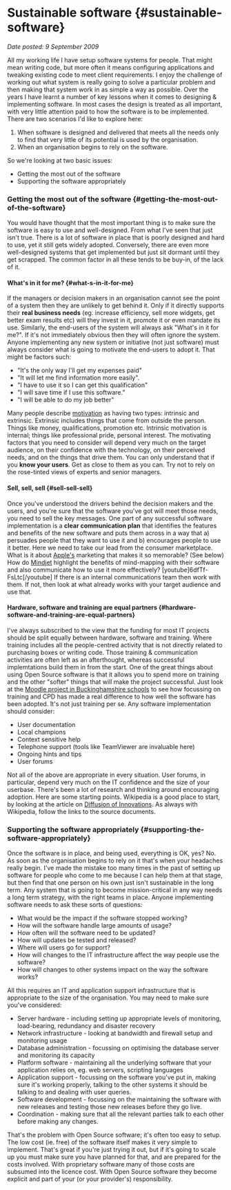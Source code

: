 # Sustainable software {#sustainable-software}

_Date posted: 9 September 2009_

All my working life I have setup software systems for people. That might mean writing code, but more often it means configuring applications and tweaking existing code to meet client requirements. I enjoy the challenge of working out what system is really going to solve a particular problem and then making that system work in as simple a way as possible. Over the years I have learnt a number of key lessons when it comes to designing & implementing software. In most cases the design is treated as all important, with very little attention paid to how the software is to be implemented. There are two scenarios I'd like to explore here:

1.  When software is designed and delivered that meets all the needs only to find that very little of its potential is used by the organisation.
2.  When an organisation begins to rely on the software.

So we're looking at two basic issues:

*   Getting the most out of the software
*   Supporting the software appropriately

### Getting the most out of the software {#getting-the-most-out-of-the-software}

You would have thought that the most important thing is to make sure the software is easy to use and well-designed. From what I've seen that just isn't true. There is a lot of software in place that is poorly designed and hard to use, yet it still gets widely adopted. Conversely, there are even more well-designed systems that get implemented but just sit dormant until they get scrapped. The common factor in all these tends to be buy-in, of the lack of it.

#### What's in it for me? {#what-s-in-it-for-me}

If the managers or decision makers in an organisation cannot see the point of a system then they are unlikely to get behind it. Only if it directly supports their **real business needs** (eg. increase efficiency, sell more widgets, get better exam results etc) will they invest in it, promote it or even mandate its use. Similarly, the end-users of the system will always ask "What's in it for me?". If it's not immediately obvious then they will often ignore the system. Anyone implementing any new system or initiative (not just software) must always consider what is going to motivate the end-users to adopt it. That might be factors such:

*   "It's the only way I'll get my expenses paid"
*   "It will let me find information more easily".
*   "I have to use it so I can get this qualification"
*   "I will save time if I use this software."
*   "I will be able to do my job better"

Many people describe [motivation](http://en.wikipedia.org/wiki/Motivation) as having two types: intrinsic and extrinsic. Extrinsic includes things that come from outside the person. Things like money, qualifications, promotion etc. Intrinsic motivation is internal; things like professional pride, personal interest. The motivating factors that you need to consider will depend very much on the target audience, on their confidence with the technology, on their perceived needs, and on the things that drive them. You can only understand that if you **know your users**. Get as close to them as you can. Try not to rely on the rose-tinted views of experts and senior managers.

#### Sell, sell, sell {#sell-sell-sell}

Once you've understood the drivers behind the decision makers and the users, and you're sure that the software you've got will meet those needs, you need to sell the key messages. One part of any successful software implementation is a **clear communication plan** that identifies the features and benefits of the new software and puts them across in a way that a) persuades people that they want to use it and b) encourages people to use it better. Here we need to take our lead from the consumer marketplace. What is it about [Apple's](http://www.apple.com/) marketing that makes it so memorable? (See below) How do [Mindjet](http://www.mindjet.com/) highlight the benefits of mind-mapping with their software and also communicate how to use it more effectively? [youtube]6dfTf-FsLtc[/youtube] If there is an internal communications team then work with them. If not, then look at what already works with your target audience and use that.

#### Hardware, software and training are equal partners {#hardware-software-and-training-are-equal-partners}

I've always subscribed to the view that the funding for most IT projects should be split equally between hardware, software and training. Where training includes all the people-centred activity that is not directly related to purchasing boxes or writing code. Those training & communication activities are often left as an afterthought, whereas successful implemtations build them in from the start. One of the great things about using Open Source software is that it allows you to spend more on training and the other "softer" things that will make the project successful. Just look at the [Moodle project in Buckinghamshire schools](http://moodlea.blogspot.com/2007/10/moodle-training-and-some-tools-to-help.html) to see how focussing on training and CPD has made a real difference to how well the software has been adopted. It's not just training per se. Any software implementation should consider:

*   User documentation
*   Local champions
*   Context sensitive help
*   Telephone support (tools like TeamViewer are invaluable here)
*   Ongoing hints and tips
*   User forums

Not all of the above are appropriate in every situation. User forums, in particular, depend very much on the IT confidence and the size of your userbase. There's been a lot of research and thinking around encouraging adoption. Here are some starting points. Wikipedia is a good place to start, by looking at the article on [Diffusion of Innovations](http://en.wikipedia.org/wiki/Diffusion_of_innovations). As always with Wikipedia, follow the links to the source documents.

### Supporting the software appropriately {#supporting-the-software-appropriately}

Once the software is in place, and being used, everything is OK, yes? No. As soon as the organisation begins to rely on it that's when your headaches really begin. I've made the mistake too many times in the past of setting up software for people who come to me because I can help them at that stage, but then find that one person on his own just isn't sustainable in the long term. Any system that is going to become mission-critical in any way needs a long term strategy, with the right teams in place. Anyone implementing software needs to ask these sorts of questions:

*   What would be the impact if the software stopped working?
*   How will the software handle large amounts of usage?
*   How often will the software need to be updated?
*   How will updates be tested and released?
*   Where will users go for support?
*   How will changes to the IT infrastructure affect the way people use the software?
*   How will changes to other systems impact on the way the software works?

All this requires an IT and application support infrastructure that is appropriate to the size of the organisation. You may need to make sure you've considered:

*   Server hardware - including setting up appropriate levels of monitoring, load-bearing, redundancy and disaster recovery
*   Network infrastructure - looking at bandwidth and firewall setup and monitoring usage
*   Database administration - focussing on optimising the database server and monitoring its capacity
*   Platform software - maintaining all the underlying software that your application relies on, eg. web servers, scripting languages
*   Application support - focussing on the software you've put in, making sure it's working properly, talking to the other systems it should be talking to and dealing with user queries.
*   Software development - focussing on the maintaining the software with new releases and testing those new releases before they go live.
*   Coordination - making sure that all the relevant parties talk to each other before making any changes.

That's the problem with Open Source software; it's often too easy to setup. The low cost (ie. free) of the software itself makes it very simple to implement. That's great if you're just trying it out, but if it's going to scale up you must make sure you have planned for that, and are prepared for the costs involved. With proprietary software many of those costs are subsumed into the licence cost. With Open Source software they become explicit and part of your (or your provider's) responsibility.